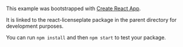 This example was bootstrapped with [Create React App](https://github.com/facebook/create-react-app).

It is linked to the react-licenseplate package in the parent directory for development purposes.

You can run `npm install` and then `npm start` to test your package.
